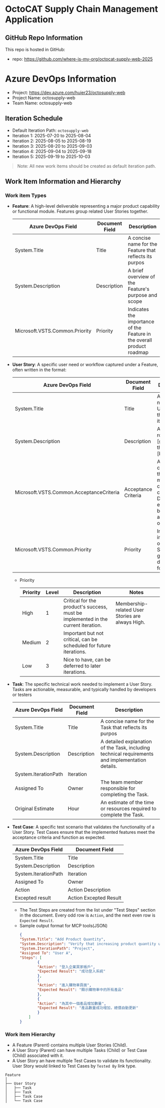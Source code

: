 # OctoCAT Supply Chain Management Application

## GitHub Repo Information

This repo is hosted in GitHub:
- repo: https://github.com/where-is-my-org/octocat-supply-web-2025

# Azure DevOps Information
- Project: https://dev.azure.com/huier23/octosupply-web
- Project Name: octosupply-web
- Team Name: octosupply-web

## Iteration Schedule
- Default Iteration Path: `octosupply-web`
- Iteration 1: 2025-07-20 to 2025-08-04
- Iteration 2: 2025-08-05 to 2025-08-19
- Iteration 3: 2025-08-20 to 2025-09-03
- Iteration 4: 2025-09-04 to 2025-09-18
- Iteration 5: 2025-09-19 to 2025-10-03
> Note: All new work items should be created as default iteration path.

## Work Item Information and Hierarchy
### Work item Types
- **Feature**: A high-level deliverable representing a major product capability or functional module. Features group related User Stories together.

    |       Azure DevOps Field       |  Document Field  |                   Description                                              |
    |--------------------------------|------------------|----------------------------------------------------------------------------|
    |           System.Title         |  Title           | A concise name for the Feature that reflects its purpos                    |
    |       System.Description       |  Description     | A brief overview of the Feature's purpose and scope                        |
    | Microsoft.VSTS.Common.Priority |  Priority        | Indicates the importance of the Feature in the overall product roadmap     |



- **User Story**: A specific user need or workflow captured under a Feature, often written in the format:

    |       Azure DevOps Field       |    Document Field   |                                      Description                                                           |
    |--------------------------------|---------------------|------------------------------------------------------------------------------------------------------------|
    |          System.Title          |  Title              | A concise name for the User Story that reflects its purpos                                                    |
    |      System.Description        |  Description        | As a [user role], I want [goal], so that [benefit]                                                         |
    |  Microsoft.VSTS.Common.AcceptanceCriteria     | Acceptance Criteria | A set of conditions that must be met to be considered complete. Define the expected behavior and outcomes. |
    | Microsoft.VSTS.Common.Priority |      Priority       | Indicates the importance of the User Story, guiding development focus.                                     |

    - Priority

        | Priority | Level  | Description                                                                                  | Notes                                              |
        |----------|--------|----------------------------------------------------------------------------------------------|----------------------------------------------------|
        | High     | 1      | Critical for the product's success, must be implemented in the current iteration.           | Membership-related User Stories are always High.   |
        | Medium   | 2      | Important but not critical, can be scheduled for future iterations.                         |                                                    |
        | Low      | 3      | Nice to have, can be deferred to later iterations.                                          |                                                    |

- **Task**: The specific technical work needed to implement a User Story. Tasks are actionable, measurable, and typically handled by developers or testers

    |       Azure DevOps Field       |    Document Field   |                                      Description                                                           |
    |--------------------------------|---------------------|------------------------------------------------------------------------------------------------------------|
    |          System.Title          |  Title              | A concise name for the Task that reflects its purpos                                                    |
    |      System.Description        |  Description        | A detailed explanation of the Task, including technical requirements and implementation details.                                                         |
    |  System.IterationPath     | Iteration |  |
    |  Assigned To     | Owner | The team member responsible for completing the Task. |
    | Original Estimate |      Hour       | An estimate of the time or resources required to complete the Task.                                     |


- **Test Case**: A specific test scenario that validates the functionality of a User Story. Test Cases ensure that the implemented features meet the acceptance criteria and function as expected.

    |       Azure DevOps Field       |    Document Field    |                                      
    |--------------------------------|-----------------------------|
    |          System.Title          |      Title                  |
    |      System.Description        |      Description            |
    |       System.IterationPath     |     Iteration               |  
    |           Assigned To          |       Owner                 | 
    |           Action               |  Action Description         |
    |     Excepted result            |  Action Excepted Result     |

    - The Test Steps are created from the list under "Test Steps" section in the document. Every odd row is `Action`, and the next even row is `Expected Result`.
    - Sample output format for MCP tools(JSON)
        ```json
        {
        "System.Title": "Add Product Quantity",
        "System.Description": "Verify that increasing product quantity updates the total price automatically.",
        "System.IterationPath": "Project",
        "Assigned To": "User A",
        "Steps": [
                {
                "Action": "登入企業買家帳戶",
                "Expected Result": "成功登入系統"
                },
                {
                "Action": "進入購物車頁面",
                "Expected Result": "顯示購物車中的所有產品"
                },
                {
                "Action": "為其中一個產品增加數量",
                "Expected Result": "產品數量成功增加，總價自動更新"
                }
            ]
        }
        ```

### Work item Hierarchy
- A Feature (Parent) contains multiple User Stories (Child).
- A User Story (Parent) can have multiple Tasks (Child) or Test Case (Child) associated with it.
- A User Story an have multiple Test Cases to validate its functionality. User Story would linked to Test Cases by `Tested By` link type.
```
Feature
│
├── User Story
│   ├── Task
│   ├── Task
│   ├── Task Case
│   └── Task Case
```

